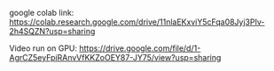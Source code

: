 google colab link:
https://colab.research.google.com/drive/11nlaEKxviY5cFqa08Jyj3PIv-2h4SQZN?usp=sharing


Video run on GPU:
https://drive.google.com/file/d/1-AgrCZ5eyFpiRAnvVfKKZoOEY87-JY75/view?usp=sharing